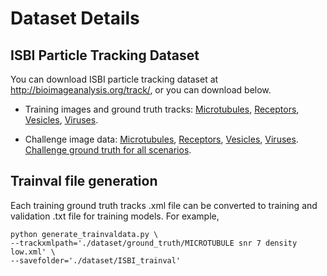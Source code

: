 # Dataset Details

## ISBI Particle Tracking Dataset
You can download ISBI particle tracking dataset at http://bioimageanalysis.org/track/, or you can download below.

- Training images and ground truth tracks: [Microtubules](http://bioimageanalysis.org/track/bench/microtubule.zip), [Receptors](http://bioimageanalysis.org/track/bench/receptor.zip), [Vesicles](http://bioimageanalysis.org/track/bench/vesicle.zip), [Viruses](http://bioimageanalysis.org/track/bench/virus.zip).

- Challenge image data: [Microtubules](http://bioimageanalysis.org/track/challenge/microtubule.zip), [Receptors](http://bioimageanalysis.org/track/challenge/receptor.zip), [Vesicles](http://bioimageanalysis.org/track/challenge/vesicle.zip), [Viruses](http://bioimageanalysis.org/track/challenge/virus.zip). [Challenge ground truth for all scenarios](http://bioimageanalysis.org/track/challenge/ground_truth.zip).

## Trainval file generation
Each training ground truth tracks .xml file can be converted to training and validation .txt file for training models. For example,
```
python generate_trainvaldata.py \
--trackxmlpath='./dataset/ground_truth/MICROTUBULE snr 7 density low.xml' \
--savefolder='./dataset/ISBI_trainval'
```
